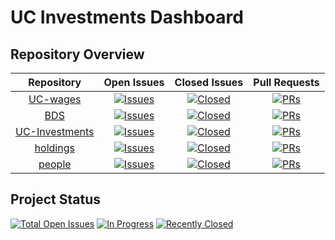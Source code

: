 # UC Investments Dashboard

## Repository Overview

| Repository | Open Issues | Closed Issues | Pull Requests |
|:----------:|:-----------:|:-------------:|:-------------:|
| [UC-wages](https://github.com/ucinvestments/UC-wages) | [![Issues](https://img.shields.io/github/issues/ucinvestments/UC-wages?color=blue&style=flat-square)](https://github.com/ucinvestments/UC-wages/issues) | [![Closed](https://img.shields.io/github/issues-closed/ucinvestments/UC-wages?color=success&style=flat-square)](https://github.com/ucinvestments/UC-wages/issues?q=is%3Aissue+is%3Aclosed) | [![PRs](https://img.shields.io/github/issues-pr/ucinvestments/UC-wages?color=orange&style=flat-square)](https://github.com/ucinvestments/UC-wages/pulls) |
| [BDS](https://github.com/ucinvestments/BDS) | [![Issues](https://img.shields.io/github/issues/ucinvestments/BDS?color=blue&style=flat-square)](https://github.com/ucinvestments/BDS/issues) | [![Closed](https://img.shields.io/github/issues-closed/ucinvestments/BDS?color=success&style=flat-square)](https://github.com/ucinvestments/BDS/issues?q=is%3Aissue+is%3Aclosed) | [![PRs](https://img.shields.io/github/issues-pr/ucinvestments/BDS?color=orange&style=flat-square)](https://github.com/ucinvestments/BDS/pulls) |
| [UC-Investments](https://github.com/ucinvestments/UC-Investments) | [![Issues](https://img.shields.io/github/issues/ucinvestments/UC-Investments?color=blue&style=flat-square)](https://github.com/ucinvestments/UC-Investments/issues) | [![Closed](https://img.shields.io/github/issues-closed/ucinvestments/UC-Investments?color=success&style=flat-square)](https://github.com/ucinvestments/UC-Investments/issues?q=is%3Aissue+is%3Aclosed) | [![PRs](https://img.shields.io/github/issues-pr/ucinvestments/UC-Investments?color=orange&style=flat-square)](https://github.com/ucinvestments/UC-Investments/pulls) |
| [holdings](https://github.com/ucinvestments/holdings) | [![Issues](https://img.shields.io/github/issues/ucinvestments/holdings?color=blue&style=flat-square)](https://github.com/ucinvestments/holdings/issues) | [![Closed](https://img.shields.io/github/issues-closed/ucinvestments/holdings?color=success&style=flat-square)](https://github.com/ucinvestments/holdings/issues?q=is%3Aissue+is%3Aclosed) | [![PRs](https://img.shields.io/github/issues-pr/ucinvestments/holdings?color=orange&style=flat-square)](https://github.com/ucinvestments/holdings/pulls) |
| [people](https://github.com/ucinvestments/people) | [![Issues](https://img.shields.io/github/issues/ucinvestments/people?color=blue&style=flat-square)](https://github.com/ucinvestments/people/issues) | [![Closed](https://img.shields.io/github/issues-closed/ucinvestments/people?color=success&style=flat-square)](https://github.com/ucinvestments/people/issues?q=is%3Aissue+is%3Aclosed) | [![PRs](https://img.shields.io/github/issues-pr/ucinvestments/people?color=orange&style=flat-square)](https://github.com/ucinvestments/people/pulls) |

## Project Status

[![Total Open Issues](https://img.shields.io/github/issues-search/ucinvestments?query=is%3Aissue+is%3Aopen+user%3Aucinvestments&label=All%20Open%20Issues&style=for-the-badge&color=informational)](https://github.com/search?q=org%3Aucinvestments+is%3Aissue+is%3Aopen&type=issues)
[![In Progress](https://img.shields.io/github/issues-search/ucinvestments?query=is%3Aissue+is%3Aopen+user%3Aucinvestments+label%3A%22in+progress%22&label=In%20Progress&style=for-the-badge&color=yellow)](https://github.com/search?q=org%3Aucinvestments+is%3Aissue+is%3Aopen+label%3A%22in+progress%22&type=issues)
[![Recently Closed](https://img.shields.io/github/issues-search/ucinvestments?query=is%3Aissue+is%3Aclosed+user%3Aucinvestments+closed%3A%3E2025-09-01&label=Recently%20Closed&style=for-the-badge&color=success)](https://github.com/search?q=org%3Aucinvestments+is%3Aissue+is%3Aclosed+closed%3A%3E2025-09-01&type=issues)
